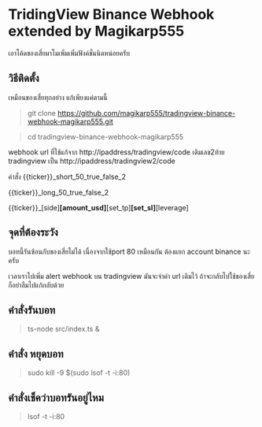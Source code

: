 # TridingView Binance Webhook extended by Magikarp555

เอาโค้ดของเสี่ยมาโมเพิ่มเพิ่มฟังค์ชั่นนิดหน่อยครับ

## วิธีติดตั้ง
เหมือนของเสี่ยทุกอย่าง แก้เพียงแค่ตามนี้

> git clone https://github.com/magikarp555/tradingview-binance-webhook-magikarp555.git

> cd tradingview-binance-webhook-magikarp555

webhook url ที่ใช้แก้จาก
http://ipaddress/tradingview/code
เติมเลข2ท้าย tradingview เป็น
http://ipaddress/tradingview2/code

คำสั่ง
{{ticker}}_short_50_true_false_2

{{ticker}}_long_50_true_false_2

{{ticker}}_[side]__[amount_usd]__[set_tp]__[set_sl]__[leverage]



## จุดที่ต้องระวัง
บอทนี้รันซ้อนกับของเสี่ยไม่ได้ เนื่องจากใช้port 80 เหมือนกัน ต้องแยก account binance นะครับ

เวลาเราไปเพิ่ม alert webhook บน tradingview มันจะจำค่า url เดิมไว้ ถ้าจะกลับไปใช้ของเสี่ย ก็อย่าลืมไปแก้กลับด้วย

## คำสั่งรันบอท
> ts-node src/index.ts &

## คำสั่ง หยุดบอท
> sudo kill -9 $(sudo lsof -t -i:80)

## คำสั่งเช็คว่าบอทรันอยู่ไหม
> lsof -t -i:80
